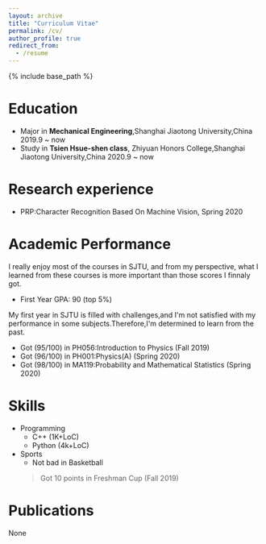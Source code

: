 ```yaml
---
layout: archive
title: "Curriculum Vitae"
permalink: /cv/
author_profile: true
redirect_from:
  - /resume
---
```


{% include base_path %}

Education
======
* Major in **Mechanical Engineering**,Shanghai Jiaotong University,China 2019.9 ~ now
* Study in **Tsien Hsue-shen class**, Zhiyuan Honors College,Shanghai Jiaotong University,China 2020.9 ~ now

Research experience
======
* PRP:Character Recognition Based On Machine Vision, Spring 2020

Academic Performance
======
I really enjoy most of the courses in SJTU, and from my perspective, what I learned from these courses is more important than those scores I finnaly got.

* First Year GPA: 90 (top 5%)

My first year in SJTU is filled with challenges,and I'm not satisfied with my performance in some subjects.Therefore,I'm determined to learn from the past.


* Got (95/100) in PH056:Introduction to Physics (Fall 2019)
* Got (96/100) in PH001:Physics(A) (Spring 2020)
* Got (98/100) in MA119:Probability and Mathematical Statistics (Spring 2020)

Skills
======
* Programming
  * C++ (1K+LoC)
  * Python (4k+LoC)
* Sports
  * Not bad in Basketball
  > Got 10 points in Freshman Cup (Fall 2019)
  
Publications
======
  None
  
